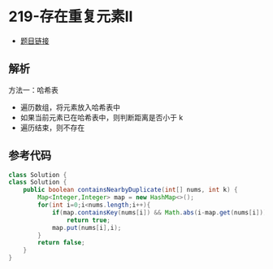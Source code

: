 # 219-存在重复元素II

- [题目链接](https://leetcode-cn.com/problems/contains-duplicate-ii/)

## 解析

方法一：哈希表
- 遍历数组，将元素放入哈希表中
- 如果当前元素已在哈希表中，则判断距离是否小于 k
- 遍历结束，则不存在

## 参考代码
```Java
class Solution {
class Solution {
    public boolean containsNearbyDuplicate(int[] nums, int k) {
        Map<Integer,Integer> map = new HashMap<>();
        for(int i=0;i<nums.length;i++){
            if(map.containsKey(nums[i]) && Math.abs(i-map.get(nums[i]))<=k)
                return true;
            map.put(nums[i],i);
        }
        return false;
    }
}
```
